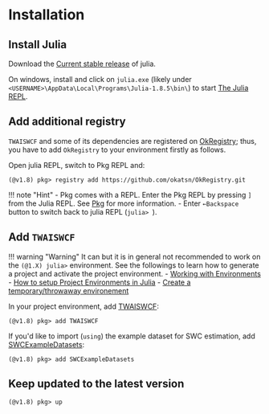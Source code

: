 
# Installation

## Install Julia

Download the [Current stable release](https://julialang.org/downloads/#current_stable_release) of julia.

On windows, install and click on `julia.exe` (likely under `<USERNAME>\AppData\Local\Programs\Julia-1.8.5\bin\`) to start [The Julia REPL](https://docs.julialang.org/en/v1/stdlib/REPL/).

## Add additional registry 

`TWAISWCF` and some of its dependencies are registered on [OkRegistry](https://github.com/okatsn/OkRegistry); thus, you have to add `OkRegistry` to your environment firstly as follows. 

Open julia REPL, switch to Pkg REPL and:

```julia-repl
(@v1.8) pkg> registry add https://github.com/okatsn/OkRegistry.git
```

!!! note "Hint"
    - Pkg comes with a REPL. Enter the Pkg REPL by pressing `]` from the Julia REPL. See [Pkg](https://docs.julialang.org/en/v1/stdlib/Pkg/) for more information.
    - Enter `←Backspace` button to switch back to julia REPL (`julia> `).



## Add `TWAISWCF`
!!! warning "Warning"
    It can but it is in general not recommended to work on the `(@1.X) julia>` environment. See the followings to learn how to generate a project and activate the project environment.
    - [Working with Environments](https://pkgdocs.julialang.org/v1/environments/)
    - [How to setup Project Environments in Julia](https://towardsdatascience.com/how-to-setup-project-environments-in-julia-ec8ae73afe9c)
    - [Create a temporary/throwaway environement](https://stackoverflow.com/questions/66897756/with-julia-is-there-a-way-to-create-a-test-temporary-throwaway-environement)


In your project environment, add [TWAISWCF](https://github.com/okatsn/TWAISWCF):

```julia-repl
(@v1.8) pkg> add TWAISWCF
```

If you'd like to import (`using`) the example dataset for SWC estimation, add [SWCExampleDatasets](https://github.com/okatsn/SWCExampleDatasets.jl):

```julia-repl
(@v1.8) pkg> add SWCExampleDatasets
```

## Keep updated to the latest version

```julia-repl
(@v1.8) pkg> up
```





